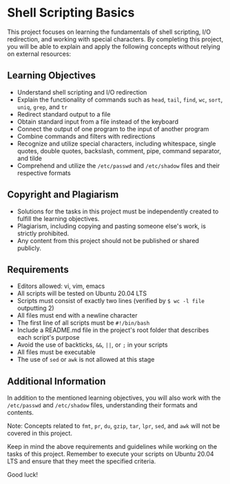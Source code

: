 # Shell Scripting Basics

This project focuses on learning the fundamentals of shell scripting, I/O redirection, and working with special characters. By completing this project, you will be able to explain and apply the following concepts without relying on external resources:

## Learning Objectives

- Understand shell scripting and I/O redirection
- Explain the functionality of commands such as `head`, `tail`, `find`, `wc`, `sort`, `uniq`, `grep`, and `tr`
- Redirect standard output to a file
- Obtain standard input from a file instead of the keyboard
- Connect the output of one program to the input of another program
- Combine commands and filters with redirections
- Recognize and utilize special characters, including whitespace, single quotes, double quotes, backslash, comment, pipe, command separator, and tilde
- Comprehend and utilize the `/etc/passwd` and `/etc/shadow` files and their respective formats

## Copyright and Plagiarism

- Solutions for the tasks in this project must be independently created to fulfill the learning objectives.
- Plagiarism, including copying and pasting someone else's work, is strictly prohibited.
- Any content from this project should not be published or shared publicly.

## Requirements

- Editors allowed: vi, vim, emacs
- All scripts will be tested on Ubuntu 20.04 LTS
- Scripts must consist of exactly two lines (verified by `$ wc -l file` outputting 2)
- All files must end with a newline character
- The first line of all scripts must be `#!/bin/bash`
- Include a README.md file in the project's root folder that describes each script's purpose
- Avoid the use of backticks, `&&`, `||`, or `;` in your scripts
- All files must be executable
- The use of `sed` or `awk` is not allowed at this stage

## Additional Information

In addition to the mentioned learning objectives, you will also work with the `/etc/passwd` and `/etc/shadow` files, understanding their formats and contents.

Note: Concepts related to `fmt`, `pr`, `du`, `gzip`, `tar`, `lpr`, `sed`, and `awk` will not be covered in this project.

Keep in mind the above requirements and guidelines while working on the tasks of this project. Remember to execute your scripts on Ubuntu 20.04 LTS and ensure that they meet the specified criteria.

Good luck!
